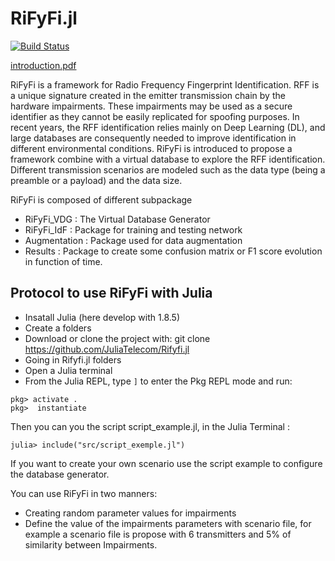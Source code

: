 # RiFyFi.jl 

[![Build Status](https://github.com/achilletIrisa/RiFyFi.jl/actions/workflows/CI.yml/badge.svg?branch=main)](https://github.com/achilletIrisa/RiFyFi.jl/actions/workflows/CI.yml?query=branch%3Amain)

[introduction.pdf](https://github.com/JuliaTelecom/Rifyfi.jl/files/13974266/introduction.pdf)

RiFyFi is a framework for Radio Frequency Fingerprint Identification. RFF is a unique signature created in the emitter transmission chain by the hardware impairments. These impairments may be used as a secure identifier as they cannot be easily replicated for spoofing purposes. In recent years, the RFF identification relies mainly on Deep Learning (DL), and large databases are consequently needed to improve identification in different environmental conditions. RiFyFi is introduced to propose a framework combine with a virtual database to explore the RFF identification. Different transmission scenarios are modeled such as the data type (being a preamble or a payload) and the data size. 

RiFyFi is composed of different subpackage 
- RiFyFi_VDG : The Virtual Database Generator
- RiFyFi_IdF : Package for training and testing network
- Augmentation : Package used for data augmentation
- Results : Package to create some confusion matrix or F1 score evolution in function of time.

## Protocol to use RiFyFi with Julia 

- Insatall Julia (here develop with 1.8.5)
- Create a folders
- Download or clone the project with: git clone https://github.com/JuliaTelecom/Rifyfi.jl
- Going in Rifyfi.jl folders
- Open a Julia terminal
- From the Julia REPL, type `]` to enter the Pkg REPL mode and run:

```pkg
pkg> activate .
pkg>  instantiate
```
Then you can you the script script_example.jl, in the Julia Terminal :
```
julia> include("src/script_exemple.jl")
```

If you want to create your own scenario use the script example to configure the database generator.


You can use RiFyFi in two manners: 
-   Creating random parameter values for impairments 
-   Define the value of the impairments parameters with scenario file, for example a scenario file is propose with 6 transmitters and 5% of similarity between Impairments. 



